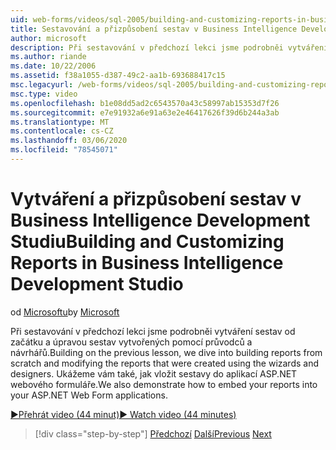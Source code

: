```yaml
---
uid: web-forms/videos/sql-2005/building-and-customizing-reports-in-business-intelligence-development-studio
title: Sestavování a přizpůsobení sestav v Business Intelligence Development Studio | Microsoft Docs
author: microsoft
description: Při sestavování v předchozí lekci jsme podrobněi vytváření sestav od začátku a úpravou sestav vytvořených pomocí průvodců a návrhářů. Jsme...
ms.author: riande
ms.date: 10/22/2006
ms.assetid: f38a1055-d387-49c2-aa1b-693688417c15
msc.legacyurl: /web-forms/videos/sql-2005/building-and-customizing-reports-in-business-intelligence-development-studio
msc.type: video
ms.openlocfilehash: b1e08dd5ad2c6543570a43c58997ab15353d7f26
ms.sourcegitcommit: e7e91932a6e91a63e2e46417626f39d6b244a3ab
ms.translationtype: MT
ms.contentlocale: cs-CZ
ms.lasthandoff: 03/06/2020
ms.locfileid: "78545071"
---
```

# <a name="building-and-customizing-reports-in-business-intelligence-development-studio"></a><span data-ttu-id="6db05-104">Vytváření a přizpůsobení sestav v Business Intelligence Development Studiu</span><span class="sxs-lookup"><span data-stu-id="6db05-104">Building and Customizing Reports in Business Intelligence Development Studio</span></span>

<span data-ttu-id="6db05-105">od [Microsoftu](https://github.com/microsoft)</span><span class="sxs-lookup"><span data-stu-id="6db05-105">by [Microsoft](https://github.com/microsoft)</span></span>

<span data-ttu-id="6db05-106">Při sestavování v předchozí lekci jsme podrobněi vytváření sestav od začátku a úpravou sestav vytvořených pomocí průvodců a návrhářů.</span><span class="sxs-lookup"><span data-stu-id="6db05-106">Building on the previous lesson, we dive into building reports from scratch and modifying the reports that were created using the wizards and designers.</span></span> <span data-ttu-id="6db05-107">Ukážeme vám také, jak vložit sestavy do aplikací ASP.NET webového formuláře.</span><span class="sxs-lookup"><span data-stu-id="6db05-107">We also demonstrate how to embed your reports into your ASP.NET Web Form applications.</span></span>

[<span data-ttu-id="6db05-108">&#9654;Přehrát video (44 minut)</span><span class="sxs-lookup"><span data-stu-id="6db05-108">&#9654; Watch video (44 minutes)</span></span>](https://channel9.msdn.com/Blogs/ASP-NET-Site-Videos/building-and-customizing-reports-in-business-intelligence-development-studio)

> [!div class="step-by-step"]
> <span data-ttu-id="6db05-109">[Předchozí](getting-started-with-reporting-services.md)
> [Další](creating-and-using-stored-procedures.md)</span><span class="sxs-lookup"><span data-stu-id="6db05-109">[Previous](getting-started-with-reporting-services.md)
[Next](creating-and-using-stored-procedures.md)</span></span>
